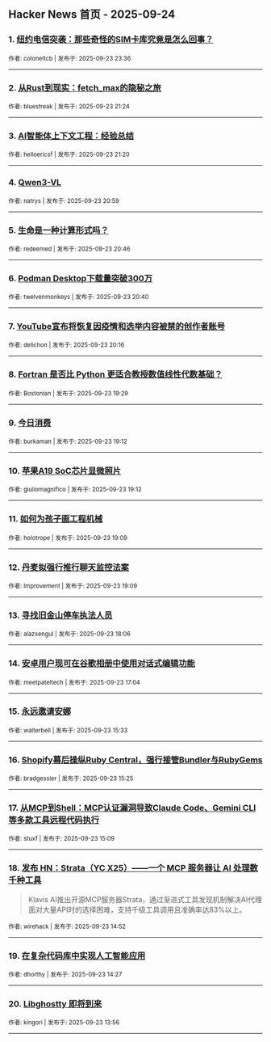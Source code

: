 ## Hacker News 首页 - 2025-09-24


### 1. [纽约电信突袭：那些奇怪的SIM卡库究竟是怎么回事？](https://news.ycombinator.com/item?id=45354262)

<sub>作者: coloneltcb | 发布于: 2025-09-23 23:36</sub>

---

### 2. [从Rust到现实：fetch_max的隐秘之旅](https://news.ycombinator.com/item?id=45352944)

<sub>作者: bluestreak | 发布于: 2025-09-23 21:24</sub>

---

### 3. [AI智能体上下文工程：经验总结](https://news.ycombinator.com/item?id=45352901)

<sub>作者: helloericsf | 发布于: 2025-09-23 21:20</sub>

---

### 4. [Qwen3-VL](https://news.ycombinator.com/item?id=45352672)

<sub>作者: natrys | 发布于: 2025-09-23 20:59</sub>

---

### 5. [生命是一种计算形式吗？](https://news.ycombinator.com/item?id=45352533)

<sub>作者: redeemed | 发布于: 2025-09-23 20:46</sub>

---

### 6. [Podman Desktop下载量突破300万](https://news.ycombinator.com/item?id=45352460)

<sub>作者: twelvenmonkeys | 发布于: 2025-09-23 20:40</sub>

---

### 7. [YouTube宣布将恢复因疫情和选举内容被禁的创作者账号](https://news.ycombinator.com/item?id=45352213)

<sub>作者: delichon | 发布于: 2025-09-23 20:16</sub>

---

### 8. [Fortran 是否比 Python 更适合教授数值线性代数基础？](https://news.ycombinator.com/item?id=45351624)

<sub>作者: Bostonian | 发布于: 2025-09-23 19:29</sub>

---

### 9. [今日消费](https://news.ycombinator.com/item?id=45351446)

<sub>作者: burkaman | 发布于: 2025-09-23 19:12</sub>

---

### 10. [苹果A19 SoC芯片显微照片](https://news.ycombinator.com/item?id=45351437)

<sub>作者: giuliomagnifico | 发布于: 2025-09-23 19:12</sub>

---

### 11. [如何为孩子画工程机械](https://news.ycombinator.com/item?id=45351410)

<sub>作者: holotrope | 发布于: 2025-09-23 19:09</sub>

---

### 12. [丹麦拟强行推行聊天监控法案](https://news.ycombinator.com/item?id=45351405)

<sub>作者: Improvement | 发布于: 2025-09-23 19:09</sub>

---

### 13. [寻找旧金山停车执法人员](https://news.ycombinator.com/item?id=45350690)

<sub>作者: alazsengul | 发布于: 2025-09-23 18:06</sub>

---

### 14. [安卓用户现可在谷歌相册中使用对话式编辑功能](https://news.ycombinator.com/item?id=45349848)

<sub>作者: meetpateltech | 发布于: 2025-09-23 17:04</sub>

---

### 15. [永远邀请安娜](https://news.ycombinator.com/item?id=45348495)

<sub>作者: walterbell | 发布于: 2025-09-23 15:33</sub>

---

### 16. [Shopify幕后操纵Ruby Central，强行接管Bundler与RubyGems](https://news.ycombinator.com/item?id=45348390)

<sub>作者: bradgessler | 发布于: 2025-09-23 15:25</sub>

---

### 17. [从MCP到Shell：MCP认证漏洞导致Claude Code、Gemini CLI等多款工具远程代码执行](https://news.ycombinator.com/item?id=45348183)

<sub>作者: stuxf | 发布于: 2025-09-23 15:09</sub>

---

### 18. [发布 HN：Strata（YC X25）——一个 MCP 服务器让 AI 处理数千种工具](https://news.ycombinator.com/item?id=45347914)
> Klavis AI推出开源MCP服务器Strata，通过渐进式工具发现机制解决AI代理面对大量API时的选择困难，支持千级工具调用且准确率达83%以上。

<sub>作者: wirehack | 发布于: 2025-09-23 14:52</sub>

---

### 19. [在复杂代码库中实现人工智能应用](https://news.ycombinator.com/item?id=45347532)

<sub>作者: dhorthy | 发布于: 2025-09-23 14:27</sub>

---

### 20. [Libghostty 即将到来](https://news.ycombinator.com/item?id=45347117)

<sub>作者: kingori | 发布于: 2025-09-23 13:56</sub>

---
